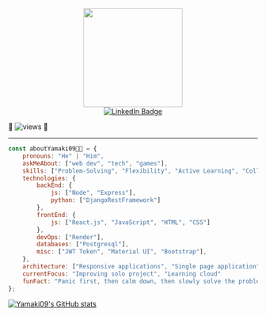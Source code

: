<div id="header" align="center">
  <img src="https://camo.githubusercontent.com/c1dcb74cc1c1835b1d716f5051499a2814c683c806b15f04b0eba492863703e9/68747470733a2f2f63646e2e6472696262626c652e636f6d2f75736572732f3733303730332f73637265656e73686f74732f363538313234332f6176656e746f2e676966" width="200"/>
</div>

<div id="badges" align="center">
  <a href="https://www.linkedin.com/in/koji-yamashita-32bb7422a/">
    <img src="https://img.shields.io/badge/LinkedIn-blue?style=for-the-badge&logo=linkedin&logoColor=white" alt="LinkedIn Badge"/>
  </a>
</div>

👋 <img src="https://komarev.com/ghpvc/?username=Yamaki09&style=flat-square&color=blue" alt="views"/> 👋

---

<!-- ### 💻 About Me:
 -->
<!-- ### I'm an aspirant Software Developer from Japan.

#### - 👨‍🎓 I’m currently doing a full-stack bootcamp but will finish soon!
#### - 👀 I’m interested in playing games, watching movies and doing some programming.
#### - 💡 I also like exploring new things and trying them out. -->

```javascript
const aboutYamaki09👨‍💻 = {
    pronouns: "He" | "Him",
    askMeAbout: ["web dev", "tech", "games"],
    skills: ["Problem-Solving", "Flexibility", "Active Learning", "Collaboration Skill", "Communication Skill", "Leadership Experience"],
    technologies: {
        backEnd: {
            js: ["Node", "Express"],
            python: ["DjangoRestFramework"]
        },
        frontEnd: {
            js: ["React.js", "JavaScript", "HTML", "CSS"]
        },
        devOps: ["Render"],
        databases: ["Postgresql"],
        misc: ["JWT Token", "Material UI", "Bootstrap"],
    },
    architecture: ["Responsive applications", "Single page application", "web API"],
    currentFocus: "Improving solo project", "Learning cloud"
    funFact: "Panic first, then calm down, then slowly solve the problem".
};
```
[![Yamaki09's GitHub stats](https://github-readme-stats.vercel.app/api?username=Yamaki09&show_icons=true&theme=nightowl)](https://github.com/anuraghazra/github-readme-stats)

<!---
Yamaki09/Yamaki09 is a ✨ special ✨ repository because its `README.md` (this file) appears on your GitHub profile.
You can click the Preview link to take a look at your changes.
--->
